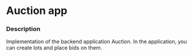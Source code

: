 # Auction app

### Description

Implementation of the backend application Auction. In the application, you can create lots and place bids on them.
